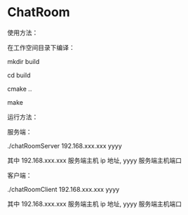# ChatRoom
使用方法：

在工作空间目录下编译：

  mkdir build
  
  cd build
  
  cmake ..
  
  make

运行方法：

服务端：
  
  ./chatRoomServer 192.168.xxx.xxx yyyy
  
  其中 192.168.xxx.xxx 服务端主机 ip 地址, yyyy 服务端主机端口

客户端：
  
  ./chatRoomClient 192.168.xxx.xxx yyyy
  
  其中 192.168.xxx.xxx 服务端主机 ip 地址, yyyy 服务端主机端口
